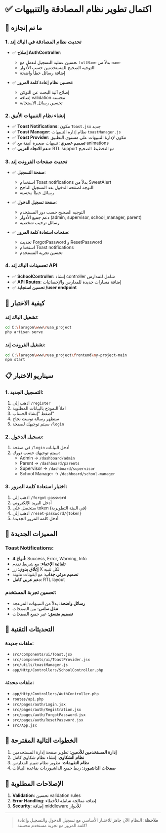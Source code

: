 # ✅ اكتمال تطوير نظام المصادقة والتنبيهات

## 🎯 ما تم إنجازه

### 1. تحديث نظام المصادقة في الباك إند
- ✅ **إصلاح AuthController**: 
  - تحسين عملية التسجيل لتعمل مع `fullName` بدلاً من `name`
  - التوجيه الصحيح للمستخدمين حسب الأدوار
  - إضافة رسائل خطأ واضحة
  
- ✅ **تحسين نظام إعادة كلمة المرور**:
  - إصلاح آلية البحث عن التوكن
  - إضافة validation محسنة
  - تحسين رسائل الاستجابة

### 2. إنشاء نظام التنبيهات الأنيق
- ✅ **Toast Notifications**: مكون `Toast.jsx` جديد
- ✅ **Toast Manager**: نظام إدارة التنبيهات `toastManager.js`  
- ✅ **Toast Provider**: مكون لإدارة التنبيهات على مستوى التطبيق
- ✅ **تصميم عصري**: تنبيهات صغيرة أنيقة مع animations
- ✅ **دعم الاتجاه العربي**: RTL support مع التخطيط الصحيح

### 3. تحديث صفحات الفرونت إند
- ✅ **صفحة التسجيل**: 
  - استخدام Toast notifications بدلاً من SweetAlert
  - التوجه لصفحة الدخول بعد التسجيل الناجح
  - رسائل خطأ محسنة

- ✅ **صفحة تسجيل الدخول**:
  - التوجيه الصحيح حسب دور المستخدم
  - دعم جميع الأدوار (admin, supervisor, school_manager, parent)
  - رسائل ترحيب شخصية

- ✅ **صفحات استعادة كلمة المرور**:
  - تحديث ForgotPassword و ResetPassword
  - استخدام Toast notifications
  - تحسين تجربة المستخدم

### 4. تحسينات الباك إند API
- ✅ **SchoolController**: إنشاء controller شامل للمدارس
- ✅ **API Routes**: إضافة مسارات جديدة للمدارس والإحصائيات
- ✅ **تحسين استجابة /user endpoint**

## 🚀 كيفية الاختبار

### تشغيل الباك إند:
```bash
cd C:\laragon\www\ruaa_project
php artisan serve
```

### تشغيل الفرونت إند:
```bash
cd C:\laragon\www\ruaa_project\frontend\my-project-main
npm start
```

## 📋 سيناريو الاختبار

### 1. التسجيل الجديد:
1. اذهب إلى `/register`
2. املأ النموذج بالبيانات المطلوبة
3. اضغط "إنشاء الحساب" 
4. ستظهر رسالة توست نجاح
5. سيتم توجيهك لصفحة `/login`

### 2. تسجيل الدخول:
1. في صفحة `/login` أدخل البيانات
2. سيتم توجيهك حسب دورك:
   - Admin → `/dashboard/admin`
   - Parent → `/dashboard/parents`
   - Supervisor → `/dashboard/supervisor`
   - School Manager → `/dashboard/school-manager`

### 3. اختبار استعادة كلمة المرور:
1. اذهب إلى `/forgot-password`
2. أدخل البريد الإلكتروني
3. ستحصل على token (في البيئة التطويرية)
4. اذهب إلى `/reset-password/{token}`
5. أدخل كلمة المرور الجديدة

## 🎨 المميزات الجديدة

### Toast Notifications:
- **4 أنواع**: Success, Error, Warning, Info
- **تلقائية الإخفاء**: مع شريط تقدم
- **إغلاق يدوي**: زر X لكل تنبيه
- **تصميم مرئي جذاب**: مع أيقونات ملونة
- **دعم عربي كامل**: RTL layout

### تحسين تجربة المستخدم:
- **رسائل واضحة**: بدلاً من التنبيهات المزعجة
- **تنقل سلس**: بين الصفحات
- **تصميم متسق**: عبر جميع الصفحات

## 🔧 التحديثات التقنية

### ملفات جديدة:
- `src/components/ui/Toast.jsx`
- `src/components/ui/ToastProvider.jsx`
- `src/utils/toastManager.js`
- `app/Http/Controllers/SchoolController.php`

### ملفات محدثة:
- `app/Http/Controllers/AuthController.php`
- `routes/api.php`
- `src/pages/auth/Login.jsx`
- `src/pages/auth/Registration.jsx`
- `src/pages/auth/ForgotPassword.jsx`
- `src/pages/auth/ResetPassword.jsx`
- `src/App.jsx`

## 🎯 الخطوات التالية المقترحة

1. **إدارة المستخدمين للأدمين**: تطوير صفحة إدارة المستخدمين
2. **نظام الشكاوى**: إنشاء نظام شكاوى كامل
3. **نظام التقييمات**: تطوير نظام تقييم المدارس
4. **صفحات الداشبورد**: ربط جميع الداشبوردات بقاعدة البيانات

## 🐛 الإصلاحات المطلوبة

1. **Validation**: تحسين validation rules
2. **Error Handling**: إضافة معالجة شاملة للأخطاء
3. **Security**: إضافة middleware للأدوار

---

> **ملاحظة**: النظام الآن جاهز للاختبار الأساسي مع تسجيل الدخول والتسجيل وإعادة كلمة المرور مع تجربة مستخدم محسنة!
